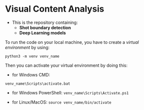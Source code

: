 # Visual Content Analysis

- This is the repository containing:
  - **Shot boundary detection**
  - **Deep Learning models**

 To run the code on your local machine, you have to create a *virtual environment* by using:

 `python3 -m venv venv_name`

 Then you can activate your virtual environment by doing this:

 - for Windows CMD:

`venv_name\Scripts\activate.bat`

- for Windows PowerShell:
`venv_name\Scripts\Activate.ps1`

 - for Linux/MacOS:
`source venv_name/bin/activate`


 
